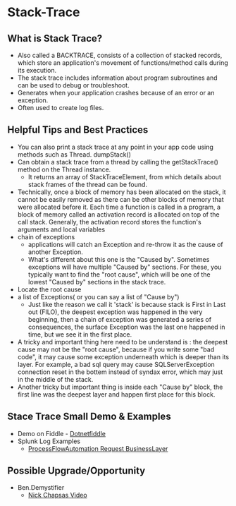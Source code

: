 # Stack-Trace

## What is Stack Trace?
* Also called a BACKTRACE, consists of a collection of stacked records, which store an application's movement of functions/method calls during its execution. 
* The stack trace includes information about program subroutines and can be used to debug or troubleshoot.
* Generates when your application crashes because of an error or an exception.
* Often used to create log files.

## Helpful Tips and Best Practices
* You can also print a stack trace at any point in your app code using methods such as Thread. dumpStack() 
* Can obtain a stack trace from a thread by calling the getStackTrace() method on the Thread instance. 
   * It returns an array of StackTraceElement, from which details about stack frames of the thread can be found.
* Technically, once a block of memory has been allocated on the stack, it cannot be easily removed as there can be other blocks of memory that were allocated before it. Each time a function is called in a program, a block of memory called an activation record is allocated on top of the call stack. Generally, the activation record stores the function's arguments and local variables
* chain of exceptions
   * applications will catch an Exception and re-throw it as the cause of another Exception.
   * What's different about this one is the "Caused by". Sometimes exceptions will have multiple "Caused by" sections. For these, you typically want to find the "root cause", which will be one of the lowest "Caused by" sections in the stack trace.
* Locate the root cause
* a list of Exceptions( or you can say a list of "Cause by")
   * Just like the reason we call it 'stack' is because stack is First in Last out (FILO), the deepest exception was happened in the very beginning, then a chain of exception was generated a series of consequences, the surface Exception was the last one happened in time, but we see it in the first place.
* A tricky and important thing here need to be understand is : the deepest cause may not be the "root cause", because if you write some "bad code", it may cause some exception underneath which is deeper than its layer. For example, a bad sql query may cause SQLServerException connection reset in the bottem instead of syndax error, which may just in the middle of the stack.
*  Another tricky but important thing is inside each "Cause by" block, the first line was the deepest layer and happen first place for this block. 


## Stace Trace Small Demo & Examples
* Demo on Fiddle - [Dotnetfiddle](https://dotnetfiddle.net/)
* Splunk Log Examples 
  * [ProcessFlowAutomation Request BusinessLayer](https://git.rockfin.com/Servicing/process-flow-automation-api/blob/main/ProcessFlowAutomationApi.BusinessLayer/RequestBusinessLayer.cs#L12)

## Possible Upgrade/Opportunity
* Ben.Demystifier
  * [Nick Chapsas Video](https://www.youtube.com/watch?v=JcnucGEaxLo&t=1s)
